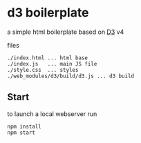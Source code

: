 d3 boilerplate
==============

a simple html boilerplate based on [D3](https://d3js.org) v4

files
```
./index.html ... html base
./index.js   ... main JS file
./style.css  ... styles
./web_modules/d3/build/d3.js ... d3 build
```

Start
-----

to launch a local webserver run

```
npm install
npm start
```
